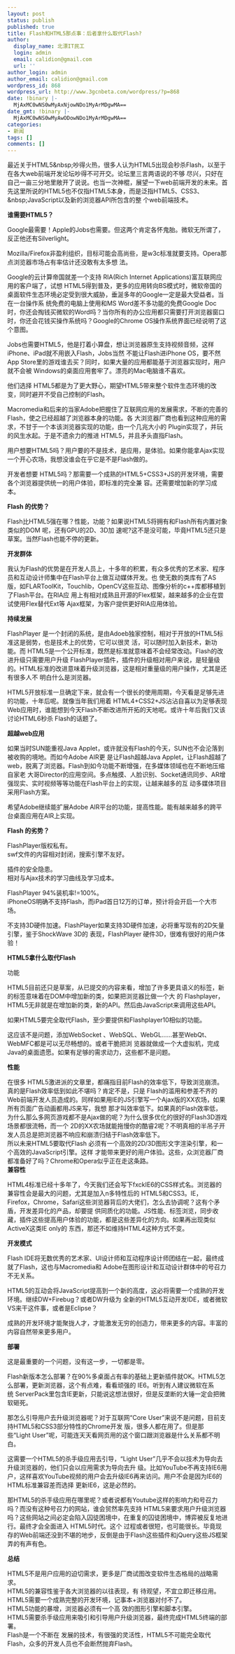 ```yaml
---
layout: post
status: publish
published: true
title: Flash和HTML5那点事：后者拿什么取代Flash?
author:
  display_name: 北漂IT民工
  login: admin
  email: calidion@gmail.com
  url: ''
author_login: admin
author_email: calidion@gmail.com
wordpress_id: 868
wordpress_url: http://www.3gcnbeta.com/wordpress/?p=868
date: !binary |-
  MjAxMC0wNS0wMyAxNjowNDo1MyArMDgwMA==
date_gmt: !binary |-
  MjAxMC0wNS0wMyAwODowNDo1MyArMDgwMA==
categories:
- 新闻
tags: []
comments: []
---
```

<p>最近关于HTML5&amp;nbsp;吵得火热，很多人认为HTML5出现会秒杀Flash，以至于在各大web前端开发论坛吵得不可开交。论坛里三言两语说的不够 尽兴，只好在自己一亩三分地里敞开了说说。也当一次神棍，展望一下web前端开发的未来。首先这里所说的HTML5也不仅指HTML5本身，而是泛指HTML5、CSS3、&amp;nbsp;JavaScript以及新的浏览器API所包含的整 个web前端技术。</p>
<p><strong>谁需要HTML5？</strong></p>
<p>Google最需要！Apple的Jobs也需要。但这两个肯定各怀鬼胎。微软无所谓了，反正他还有Silverlight。</p>
<p>Mozilla/Firefox非盈利组织，目标可能会高尚些，是w3c标准就要支持。Opera那点浏览器市场占有率估计还没敢有太多想 法。</p>
<p>Google的云计算帝国就差一个支持&nbsp;RIA(Rich&nbsp;Internet&nbsp;Applications)富互联网应用的客户端了，试想 HTML5得到普及，更多的应用转向BS模式时，微软帝国的桌面软件生态环境必定受到很大威胁，垂涎多年的Google一定是最大受益者。当在一台操作系 统免费的电脑上使用和MS&nbsp;Word差不多功能的免费Google&nbsp;Doc时，你还会掏钱买微软的Word吗？当你所有的办公应用都只需要打开浏览器窗口 时，你还会花钱买操作系统吗？Google的Chrome&nbsp;OS操作系统界面已经说明了这个意图。</p>
<p>Jobs也需要HTML5，他是打着小算盘，想让浏览器原生支持视频音频，这样iPhone、iPad就不用嵌入Flash，Jobs当然 不能让Flash进iPhone&nbsp;OS，要不然App&nbsp;Store里的游戏谁去买？同时，如果大量的应用都能基于浏览器实现时，用户就不会被 Windows的桌面应用套牢了。漂亮的Mac电脑谁不喜欢。</p>
<p>他们选择&nbsp;HTML5都是为了更大野心，期望HTML5带来整个软件生态环境的改变，同时避开不受自己控制的Flash。</p>
<p>Macromedia和后来的当家Adobe把握住了互联网应用的发展需求，不断的完善的Flash，使之已经超越了浏览器本身的功能。各 大浏览器厂商也看到这种应用的需求，不甘于一个本该浏览器实现的功能，由一个几兆大小的&nbsp;Plugin实现了，并玩的风生水起。于是不遗余力的推进 HTML5，并且矛头直指Flash。</p>
<p>用户想要HTML5吗？用户要的不是技术，是应用，是体验。如果你能拿Ajax实现一个开心农场，我想没谁会在乎它是不是Flash做的。</p>
<p>开发者想要&nbsp;HTML5吗？那需要一个成熟的HTML5+CSS3+JS的开发环境，需要各个浏览器提供统一的用户体验，即标准的完全兼 容。还需要增加新的学习成本。</p>
<p><strong>Flash&nbsp;的优势？</strong></p>
<p>Flash比HTML5强在哪？性能，功能？如果说HTML5将拥有和Flash所有内置对象类似的DOM&nbsp;呢，还有GPU的2D、3D加 速呢?这不是没可能，毕竟HTML5还只是草案。当然Flash也能不停的更新。</p>
<p><strong>开发群体</strong></p>
<p>我认为Flash的优势是在开发人员上，十多年的积累，有众多优秀的艺术家、程序员和互动设计师集中在Flash平台上做互动媒体开发。也 使无数的类库有了AS版，如FLARToolKit，Touchlib，OpenCV这些互动、图像分析的c++库都移植到了Flash平台。在RIA应 用上有相对成熟且开源的Flex框架，越来越多的企业在尝试使用Flex替代Ext等&nbsp;Ajax框架，为客户提供更好RIA应用体验。</p>
<p><strong>持续发展</strong></p>
<p>FlashPlayer&nbsp;是一个封闭的系统，是由Adoeb独家控制，相对于开放的HTML5标准这是弱势，也是技术上的优势，它可以很灵 活，可以随时加入新技术，新功能。而&nbsp;HTML5是一个公开标准，既然是标准就意味着不会经常改动。Flash的改进升级只需要用户升级 FlashPlayer插件，插件的升级相对用户来说，是轻量级的。HTML标准的改进意味着升级浏览器，这是相对重量级的用户操作，尤其是还有很多人不 明白什么是浏览器。</p>
<p>HTML5开放标准一旦确定下来，就会有一个很长的使用周期，今天看是足够先进的功能，十年后呢。就像当年我们用着 HTML4+CSS2+JS沾沾自喜以为足够表现Web应用时，谁能想到今天Flash不断改进所开拓的天地呢。或许十年后我们又该讨论HTML6秒杀 Flash的话题了。</p>
<p><strong>超越web应用</strong></p>
<p>如果当时SUN能重视Java&nbsp;Applet，或许就没有Flash的今天，SUN也不会沦落到被收购的境地。而如今Adobe&nbsp;AIR更 是让Flash超越Java&nbsp;Applet，让Flash超越了web，脱离了浏览器。Flash到如今功能不断增强，在多媒体领域也在不断地压缩自家老 大哥Director的应用空间。多点触摸、人脸识别、Socket通讯同步、AR增强现实、实时视频等等功能在Flash平台上的实现，让越来越多的互 动多媒体项目采用Flash方案。</p>
<p>希望Adobe继续能扩展Adobe&nbsp;AIR平台的功能，提高性能。能有越来越多的跨平台桌面应用在AIR上实现。</p>
<p><strong>Flash&nbsp;的劣势？</strong></p>
<p>FlashPlayer版权私有。<br />
swf文件的内容相对封闭，搜索引擎不友好。</p>
<p>插件的安全隐患。<br />
相对与Ajax技术的学习曲线及学习成本。</p>
<p>FlashPlayer&nbsp;94%装机率!=100%。<br />
iPhoneOS明确不支持Flash，而iPad首日12万的订单，预计将会开启一个大市场。</p>
<p>不支持3D硬件加速。FlashPlayer如果支持3D硬件加速，必将重写现有的2D矢量引擎，鉴于ShockWave&nbsp;3D的 表现，FlashPlayer&nbsp;硬件3D，很难有很好的用户体验！</p>
<p><strong>HTML5拿什么取代Flash</strong></p>
<p>功能</p>
<p>HTML5目前还只是草案，从已提交的内容来看，增加了许多更具语义的标签，新的标签意味着在DOM中增加新的类，如果把浏览器比做一个大 的&nbsp;Flashplayer，HTML5无非就是在增加新的类，新的API。然后由JavaScript来调用这些API。</p>
<p>如果HTML5要完全取代Flash，至少要提供和Flashplayer10相似的功能。</p>
<p>这应该不是问题，添加WebSocket&nbsp;、WebSQL、WebGL&hellip;&hellip;甚至WebQt、WebMFC都是可以无尽畅想的。或者干脆把浏 览器就做成一个大虚拟机，完成Java的桌面遗愿。如果有足够的需求动力，这些都不是问题。</p>
<p><strong>性能</strong></p>
<p>在很多&nbsp;HTML5激进派的文章里，都痛指目前Flash的效率低下，导致浏览崩溃。真的是Flash效率低到如此不堪吗？肯定不是，只是 Flash的滥用和参差不齐的Web前端开发人员造成的。同样如果用IE的JS引擎写一个Ajax版的XX农场，如果所有页面广告动画都用JS来写，我想 那才叫效率低下。如果真的Flash效率低，为什么那么多网页游戏都不是Ajax做的呢？为什么很多优化的很好的Flash3D游戏场景都很流畅，而一个 2D的XX农场就能拖慢你的酷睿2呢？不明真相的半吊子开发人员总是把浏览器不响应和崩溃归结于Flash效率低下。<br />
所以未来HTML5要取代Flash&nbsp;必须有一个高效的2D/3D图形文字渲染引擎，和一个高效的JavaScript引擎。这样 才能带来更好的用户体验。这些，众浏览器厂商都准备好了吗？Chrome和Opera似乎正在走这条路。<br />
<strong>兼容性</strong></p>
<p>HTML4标准已经十多年了，今天我们还会写下fxckIE6的CSS样式名。浏览器的兼容性会是最大的问题，尤其是加入n多特性后的 HTML5和CSS3。IE，Firefox，Chrome，Safari这些浏览器背后的大佬们，怎么去协调呢？这有个矛盾，开发差异化的产品，却要提 供同质化的功能。JS性能、标签浏览，同步收藏，插件这些提高用户体验的功能，都是这些差异化的方向。如果再出现类似ActiveX这类IE&nbsp;only的 东西，那还不如维持HTML4这种方式不变。</p>
<p><strong>开发模式</strong></p>
<p>Flash&nbsp;IDE将无数优秀的艺术家、UI设计师和互动程序设计师团结在一起，最终成就了Flash，这也与Macromedia和 Adobe在图形设计和互动设计群体中的号召力不无关系。</p>
<p>HTML5的互动会将JavaScript提高到一个新的高度，这必将需要一个成熟的开发环境。继续DW+Firebug？或者DW升级为 全新的HTML5互动开发IDE，或者微软VS来干这件事，或者是Eclipse？</p>
<p>成熟的开发环境才能聚拢人才，才能激发无穷的创造力，带来更多的内容。丰富的内容自然带来更多用户。</p>
<p><strong>部署</strong></p>
<p>这是最重要的一个问题，没有这一步，一切都是零。</p>
<p>Flash新版本怎么部署？在90%多桌面占有率的基础上更新插件就OK。HTML5怎么部署，更新浏览器，这个有点难，看看顽强的 IE6。听到有人建议微软在系统&nbsp;ServerPack里包含IE更新，只能说这想法很好，但是反垄断的大锤一定会把微软砸死。</p>
<p>那怎么引导用户去升级浏览器呢？对于互联网&ldquo;Core&nbsp;User&rdquo;来说不是问题，目前支持HTML5和CSS3部分特性的Chrome开发 版，很多人都在用了。但是那些&ldquo;Light&nbsp;User&rdquo;呢，可能连天天看网页用的这个窗口跟浏览器是什么关系都不明白。</p>
<p>这需要一个HTML5的杀手级应用去引导，&ldquo;Light&nbsp;User&rdquo;几乎不会以技术为导向去升级浏览器的，他们只会以应用需求为导向去升 级。比如YouTube不再支持IE6用户，这样喜欢YouTube视频的用户会去升级IE6再来访问。用户不会是因为IE6的HTML标准兼容差而选择 更新IE6，这是必然的。</p>
<p>那HTML5的杀手级应用在哪里呢？或者说都有Youtube这样的影响力和号召力吗？而没有这种号召力的网站，谁会贸然率先支持 HTML5来要求用户升级浏览器吗？这些网站之间必定会陷入囚徒困境中，在重复的囚徒困境中，博弈被反复地进行。最终才会全面进入&nbsp;HTML5时代。这个 过程或者很短，也可能很长。毕竟现存的Web前端还没到不堪的地步，反倒是由于Flash这些插件和jQuery这些JS框架弄的有声有色。</p>
<p><strong>总结</strong></p>
<p>HTML5不是用户应用的迫切需求，更多是厂商试图改变软件生态格局的战略需求。<br />
HTML5的兼容性鉴于各大浏览器的以往表现，有 待观望，不宜立即迁移应用。<br />
HTML5需要一个成熟完整的开发环境，记事本+浏览器对付不了。<br />
HTML5功能的暴增，浏览器必须有一个高 效的图形引擎和脚本引擎。<br />
HTML5需要杀手级应用来吸引和引导用户升级浏览器，最终完成HTML5终端的部署。<br />
Flash是一个不断在 发展的技术，有很强的灵活性，HTML5不可能完全取代Flash，众多的开发人员也不会断然抛弃Flash。</p>
